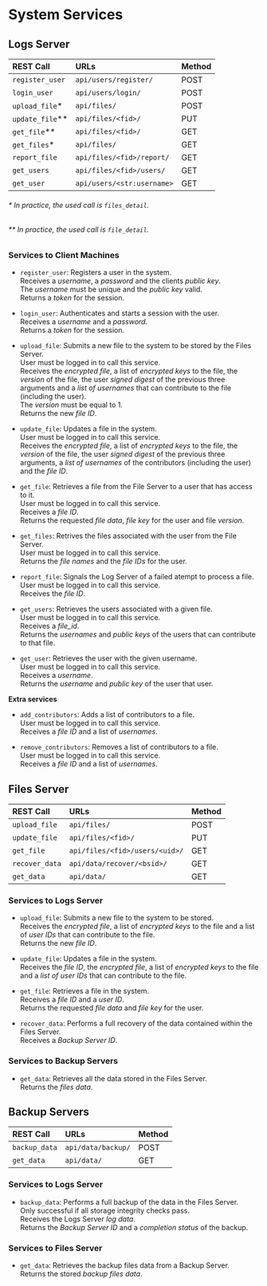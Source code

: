 # System Services

## Logs Server

| REST Call         | URLs                       | Method |
| :---------------- | :------------------------- | :----- |
| `register_user`   | `api/users/register/`      | POST   |
| `login_user`      | `api/users/login/`         | POST   |
| `upload_file`\*   | `api/files/`               | POST   |
| `update_file`\*\* | `api/files/<fid>/`         | PUT    |
| `get_file`\*\*    | `api/files/<fid>/`         | GET    |
| `get_files`\*     | `api/files/`               | GET    |
| `report_file`     | `api/files/<fid>/report/`  | GET    |
| `get_users`       | `api/files/<fid>/users/`   | GET    |
| `get_user`        | `api/users/<str:username>` | GET    |

###### \* In practice, the used call is `files_detail`.
###### \*\* In practice, the used call is `file_detail`.

### Services to Client Machines

- `register_user`: Registers a user in the system.<br>
Receives a *username*, a *password* and the clients *public key*.<br>
The *username* must be unique and the *public key* valid.<br>
Returns a *token* for the session.

- `login_user`: Authenticates and starts a session with the user.<br>
Receives a *username* and a *password*.<br>
Returns a *token* for the session.

- `upload_file`: Submits a new file to the system to be stored by the Files Server.<br>
User must be logged in to call this service.<br>
Receives the *encrypted file*, a list of *encrypted keys* to the file, the *version* of the file, the user *signed digest* of the previous three arguments and a *list of usernames* that can contribute to the file (including the user).<br>
The *version* must be equal to 1.<br>
Returns the new *file ID*.

- `update_file`: Updates a file in the system.<br>
User must be logged in to call this service.<br>
Receives the *encrypted file*, a list of *encrypted keys* to the file, the *version* of the file, the user *signed digest* of the previous three arguments, a *list of usernames* of the contributors (including the user) and the *file ID*.

- `get_file`: Retrieves a file from the File Server to a user that has access to it.<br>
User must be logged in to call this service.<br>
Receives a *file ID*.<br>
Returns the requested *file data*, *file key* for the user and file *version*.

- `get_files`: Retrives the files associated with the user from the File Server.<br>
User must be logged in to call this service.<br>
Returns the *file names* and the *file IDs* for the user.

- `report_file`: Signals the Log Server of a failed atempt to process a file.<br>
User must be logged in to call this service.<br>
Receives the *file ID*.

- `get_users`: Retrieves the users associated with a given file.<br>
User must be logged in to call this service.<br>
Receives a *file_id*.<br>
Returns the *usernames* and *public keys* of the users that can contribute to that file.

- `get_user`: Retrieves the user with the given username.<br>
User must be logged in to call this service.<br>
Receives a *username*.<br>
Returns the *username* and *public key* of the user that user.

**Extra services**

- `add_contributors`: Adds a list of contributors to a file.<br>
User must be logged in to call this service.<br>
Receives a *file ID* and a list of *usernames*.

- `remove_contributors`: Removes a list of contributors to a file.<br>
User must be logged in to call this service.<br>
Receives a *file ID* and a list of *usernames*.

## Files Server

| REST Call       | URLs                           | Method |
| :-------------- | :----------------------------- | :----- |
| `upload_file`   | `api/files/`                   | POST   |
| `update_file`   | `api/files/<fid>/`             | PUT    |
| `get_file`      | `api/files/<fid>/users/<uid>/` | GET    |
| `recover_data`  | `api/data/recover/<bsid>/`     | GET    |
| `get_data`      | `api/data/`                    | GET    |

### Services to Logs Server

- `upload_file`: Submits a new file to the system to be stored.<br>
Receives the *encrypted file*, a list of *encrypted keys* to the file and a list of *user IDs* that can contribute to the file.<br>
Returns the new *file ID*.

- `update_file`: Updates a file in the system.<br>
Receives the *file ID*, the *encrypted file*, a list of *encrypted keys* to the file and a *list of user IDs* that can contribute to the file.

- `get_file`: Retrieves a file in the system.<br>
Receives a *file ID* and a *user ID*.<br>
Returns the requested *file data* and *file key* for the user.

- `recover_data`: Performs a full recovery of the data contained within the Files Server.<br>
Receives a *Backup Server ID*.

### Services to Backup Servers

- `get_data`: Retrieves all the data stored in the Files Server.<br>
Returns the *files data*.

## Backup Servers

| REST Call       | URLs                           | Method |
| :-------------- | :----------------------------- | :----- |
| `backup_data`   | `api/data/backup/`             | POST   |
| `get_data`      | `api/data/`                    | GET    |

### Services to Logs Server

- `backup_data`: Performs a full backup of the data in the Files Server.<br>
Only successful if all storage integrity checks pass.<br>
Receives the Logs Server *log data*.<br>
Returns the *Backup Server ID* and a *completion status* of the backup.

### Services to Files Server

- `get_data`: Retrieves the backup files data from a Backup Server.<br>
Returns the stored *backup files data*.
